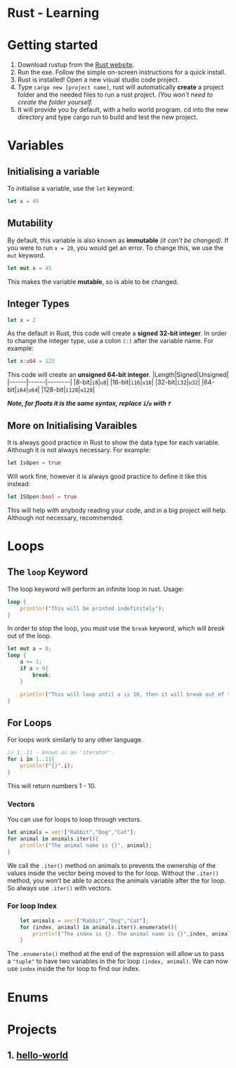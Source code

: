 # Rust - Learning

# Getting started
1. Download rustup from the [Rust website](https://www.rust-lang.org/tools/install).
2. Run the exe. Follow the simple on-screen instructions for a quick install.
3. Rust is installed! Open a new visual studio code project.
4. Type `cargo new [project name]`, rust will automatically **create** a project folder and the needed files to run a rust project. *(You won't need to create the folder yourself.*
5. It will provide you by default, with a hello world program. cd into the new directory and type cargo run to build and test the new project.

# Variables
## Initialising a variable
To initialise a variable, use the `let` keyword.
```rust
let x = 45
```
## Mutability
By default, this variable is also known as **immutable** *(it can't be changed)*. If you were to run `x = 20`, you would get an error.
To change this, we use the `mut` keyword.
```rust
let mut x = 45
```
This makes the variable **mutable**, so is able to be changed.
## Integer Types
```rust 
let x = 2
```
As the default in Rust, this code will create a **signed 32-bit integer**.
In order to change the integer type, use a colon `(:)` after the variable name.
For example:
```rust
let x:u64 = 123
```
This code will create an **unsigned 64-bit integer**.
|Length|Signed|Unsigned|
|------|------|--------|
|8-bit|`i8`|`u8`|
|16-bit|`i16`|`u16`|
|32-bit|`i32`|`u32`|
|64-bit|`i64`|`u64`|
|128-bit|`i128`|`u128`|

***Note, for floats it is the same syntax, replace `i`/`u` with `f`***
## More on Initialising Varaibles
It is always good practice in Rust to show the data type for each variable. Although it is not always necessary. For example:
```rust
let IsOpen = true
```
Will work fine, however it is always good practice to define it like this instead:
```rust
let ISOpen:bool = true
```
This will help with anybody reading your code, and in a big project will help. Although not necessary, recommended.

# Loops
## The `loop` Keyword
The loop keyword will perform an infinite loop in rust.
Usage:
```rust
loop {
    println!("This will be printed indefinitely");
}
```
In order to stop the loop, you must use the `break` keyword, which will *break* out of the loop.
```rust
let mut a = 0;
loop {
    a += 1;
    if a > 9{
        break;
    }

    println!("This will loop until a is 10, then it will break out of the loop");
}
```

## For Loops
For loops work similarly to any other language.
```rust
// 1..11 - known as an 'iterator'.
for i in 1..11{
    println!("{}",i);
}
```
This will return numbers 1 - 10.
### Vectors
You can use for loops to loop through vectors.
```rust
let animals = vec!["Rabbit","Dog","Cat"];
for animal in animals.iter(){
    println!("The animal name is {}", animal);
}
```
We call the `.iter()` method on animals to prevents the ownership of the values inside the vector being moved to the for loop. Without the `.iter()` method, you won't be able to access the animals variable after the for loop. So always use `.iter()` with vectors.

### For loop Index
```rust
    let animals = vec!["Rabbit","Dog","Cat"];
    for (index, animal) in animals.iter().enumerate(){
        println!("The index is {}. The animal name is {}",index, animal);
    }
```
The `.enumerate()` method at the end of the expression will allow us to pass a `"tuple"` to have two variables in the for loop `(index, animal)`.
We can now use `index` inside the for loop to find our index.

# Enums



# Projects
## 1. [hello-world](hello-world/)